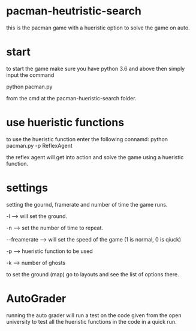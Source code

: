 # pacman-heutristic-search
this is the pacman game with a hueristic option to solve the game on auto.

# start
to start the game make sure you have python 3.6 and above then simply input the command 

python pacman.py 

from the cmd at the pacman-hueristic-search folder.

# use hueristic functions

to use the hueristic function enter the following connamd:
python pacman.py -p ReflexAgent

the reflex agent will get into action and solve the game using a hueristic function.

# settings
setting the gournd, framerate and number of time the game runs.

-l --> will set the ground.

-n --> set the number of time to repeat.

--freamerate --> will set the speed of the game (1 is normal, 0 is qiuck)

-p --> hueristic function to be used 

-k --> number of ghosts

to set the ground (map) go to layouts and see the list of options there.

# AutoGrader
running the auto grader will run a test on the code given from the open university to test all the hueristic functions in the code in a quick run.





